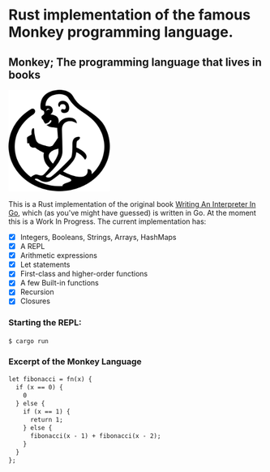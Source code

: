 # Rust implementation of the famous Monkey programming language.


## Monkey; The programming language that lives in books
<img src="img/logo.png" width="200px" height="200px"/>

This is a Rust implementation of the original book [Writing An Interpreter In Go](https://interpreterbook.com/),
which (as you've might have guessed) is written in Go. At the moment this is a Work In Progress. The current
implementation has:

- [x] Integers, Booleans, Strings, Arrays, HashMaps
- [x] A REPL
- [x] Arithmetic expressions
- [x] Let statements
- [x] First-class and higher-order functions
- [x] A few Built-in functions
- [x] Recursion
- [x] Closures

### Starting the REPL:

`$ cargo run`

### Excerpt of the Monkey Language
```
let fibonacci = fn(x) {
  if (x == 0) {
    0
  } else {
    if (x == 1) {
      return 1;
    } else {
      fibonacci(x - 1) + fibonacci(x - 2);
    }
  }
};
```